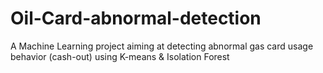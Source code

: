 # Oil-Card-abnormal-detection
A Machine Learning project aiming at detecting abnormal gas card usage behavior (cash-out) using K-means &amp; Isolation Forest
